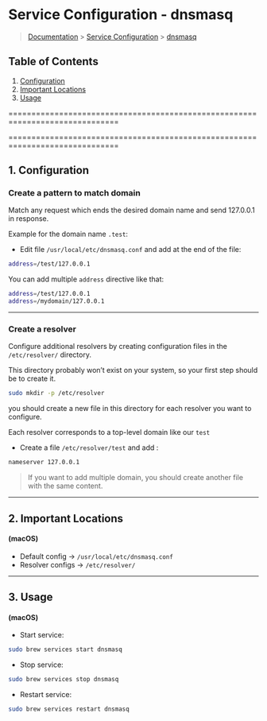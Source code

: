 # Service Configuration - dnsmasq

> [Documentation](./../../readme.md) > [Service Configuration](./../readme.md) > [dnsmasq](./dnsmasq.md)

## Table of Contents
1. [Configuration](#markdown-header-1-configuration)
1. [Important Locations](#markdown-header-2-important-locations)
1. [Usage](#markdown-header-3-usage)

==============================================================================

==============================================================================

## 1. Configuration

### Create a pattern to match domain

Match any request which ends the desired domain name and send 127.0.0.1 in response.

Example for the domain name `.test`:

* Edit file `/usr/local/etc/dnsmasq.conf` and add at the end of the file:

```bash
address=/test/127.0.0.1
```

You can add multiple `address` directive like that:

```bash
address=/test/127.0.0.1
address=/mydomain/127.0.0.1
```

---

### Create a resolver

Configure additional resolvers by creating configuration files in the `/etc/resolver/` directory.

This directory probably won’t exist on your system, so your first step should be to create it.

```bash
sudo mkdir -p /etc/resolver
```

you should create a new file in this directory for each resolver you want to configure.

Each resolver corresponds to a top-level domain like our `test`

* Create a file `/etc/resolver/test` and add :
```bash
nameserver 127.0.0.1
```

> If you want to add multiple domain, you should create another file with the same content.


---

## 2. Important Locations

#### (macOS)
* Default config -> `/usr/local/etc/dnsmasq.conf`
* Resolver configs -> `/etc/resolver/`

---

## 3. Usage

#### (macOS)
* Start service:
```bash
sudo brew services start dnsmasq
```

* Stop service:
```bash
sudo brew services stop dnsmasq
```

* Restart service:
```bash
sudo brew services restart dnsmasq
```
